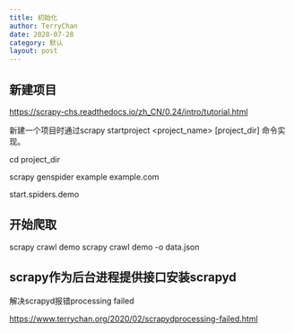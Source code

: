 ```yaml
---
title: 初始化 
author: TerryChan
date: 2020-07-28
category: 默认
layout: post
---
```


## 新建项目

https://scrapy-chs.readthedocs.io/zh_CN/0.24/intro/tutorial.html

新建一个项目时通过scrapy startproject <project_name> [project_dir] 命令实现。

cd project_dir

scrapy genspider example example.com

start.spiders.demo

## 开始爬取


scrapy crawl demo
scrapy crawl demo -o data.json

## scrapy作为后台进程提供接口安装scrapyd
解决scrapyd报错processing failed

https://www.terrychan.org/2020/02/scrapydprocessing-failed.html
